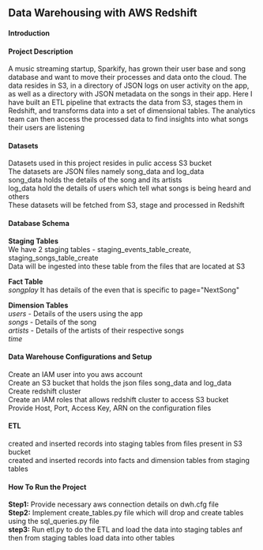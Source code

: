 ## Data Warehousing with AWS Redshift


#### Introduction

#### Project Description
A music streaming startup, Sparkify, has grown their user base and song database and want to move their processes and data onto the cloud.
The data resides in S3, in a directory of JSON logs on user activity on the app, as well as a directory with JSON metadata on the songs in their app.
Here I have built an ETL pipeline that extracts the data from S3, stages them in Redshift, and transforms data into a set of dimensional tables.
The analytics team can then access the processed data to find insights into what songs their users are listening


#### Datasets
Datasets used in this project resides in pulic access S3 bucket\
The datasets are JSON files namely song_data and log_data\
song_data holds the details of the song and its artists\
log_data hold the details of users which tell what songs is being heard and others\
These datasets will be fetched from S3, stage and processed in Redshift


#### Database Schema
**Staging Tables**\
We have 2 staging tables - staging_events_table_create, staging_songs_table_create\
Data will be ingested into these table from the files that are located at S3

**Fact Table**\
*songplay* It has details of the even that is specific to page="NextSong"

**Dimension Tables**\
*users* - Details of the users using the app\
*songs* - Details of the song\
*artists* - Details of the artists of their respective songs\
*time*


#### Data Warehouse Configurations and Setup
Create an IAM user into you aws account\
Create an S3 bucket that holds the json files song_data and log_data\
Create redshift cluster\
Create an IAM roles that allows redshift cluster to access S3 bucket\
Provide Host, Port, Access Key, ARN on the configuration files


#### ETL
created and inserted records into staging tables from files present in S3 bucket\
created and inserted records into facts and dimension tables from staging tables


#### How To Run the Project
**Step1:** Provide necessary aws connection details on dwh.cfg file\
**Step2:** Implement create_tables.py file which will drop and create tables using the sql_queries.py file\
**step3:** Run etl.py to do the ETL and load the data into staging tables anf then from staging tables load data into other tables

